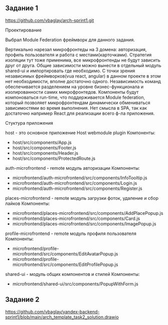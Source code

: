 Задание 1
---------------------
https://github.com/vbaglay/arch-sprint1.git

Проектирование

Выбрал Module Federation фреймворк для данного задания. 
 
Вертикально нарезал  микрофронтеды на 3 домена: авторизация, профиль пользователя и работа с местами(карточками). Стратегия изоляции тут тоже применима, все микрофронтенды не будут зависить друг от друга. 
Общие зависимости можно вынести в отдельный модуль shared-ui и импортировать где необходимо.
С точки зрения независимых фреймворков(vua react, angular) в данном проекте в этом нет необходимости, вполне достаточно одного. Независимость команд обеспечивается разделением на уровне бизнес-функционала и изолированности самих микрофронтедов. Компоненты будут компоноваться run-time, что поддерживается Module federation, который позволяет микрофронтендам динамически обмениваться зависимостями во время выполнения.
Нет смысла в SPA, так как достаточно например React для реализации всего ф-ла приложения.

Стуктура приложения

host  - это основное приложение Host webmodule plugin
Компоненты:
- host/src/components/App.js 
- host/src/components/Footer.js
- host/src/components/Header.js
- host/src/components/ProtectedRoute.js


auth-microfrontend - remote модуль авторизации
Компоненты:
- microfrontend/auth-microfrontend/src/components/InfoTooltip.js
- microfrontend/auth-microfrontend/src/components/Login.js
- microfrontend/auth-microfrontend/src/components/Register.js


places-microfrontend - remote модуль загрузки фоток, удаление и сбор лайков
Компоненты:
- microfrontend/places-microfrontend/src/components/AddPlacePopup.js
- microfrontend/places-microfrontend/src/components/Card.js
- microfrontend/places-microfrontend/src/components/ImagePopup.js


profile-microfrontend - remote модуль профиля пользователя
Компоненты:
- microfrontend/profile-microfrontend/src/components/EditAvatarPopup.js
- microfrontend/profile-microfrontend/src/components/EditProfilePopup.js

shared-ui - модуль общих компонентов и стилей
Компоненты:
- microfrontend/shared-ui/src/components/PopupWithForm.js


Задание 2
---------------------
https://github.com/vbaglay/yandex-backend-sprint1/blob/main/arch_template_task2_solution.drawio

